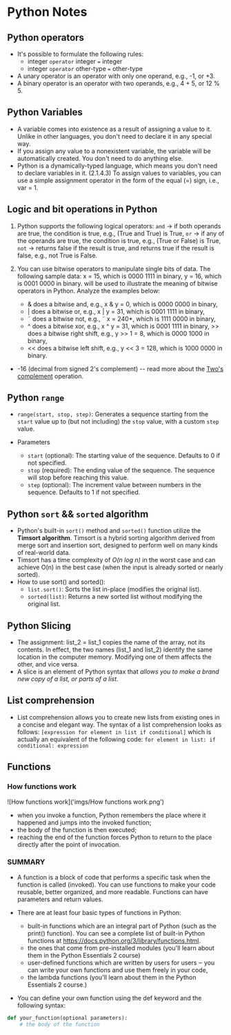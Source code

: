 # Python Notes

## Python operators

- It's possible to formulate the following rules:
  - integer `operator` integer `=` integer
  - integer `operator` other-type `=` other-type
- A unary operator is an operator with only one operand, e.g., -1, or +3.
- A binary operator is an operator with two operands, e.g., 4 + 5, or 12 % 5.

## Python Variables

- A variable comes into existence as a result of assigning a value to it.
  Unlike in other languages, you don't need to declare it in any special way.
- If you assign any value to a nonexistent variable,
  the variable will be automatically created. You don't need to do anything else.
- Python is a dynamically-typed language, which means you don't need to declare
  variables in it. (2.1.4.3) To assign values to variables, you can use a simple
  assignment operator in the form of the equal (=) sign, i.e., var = 1.

## Logic and bit operations in Python

1. Python supports the following logical operators:
   `and` → if both operands are true, the condition is true, e.g., (True and True) is True,
   `or` → if any of the operands are true, the condition is true, e.g., (True or False) is True,
   `not` → returns false if the result is true, and returns true if the result is false, e.g., not True is False.

2. You can use bitwise operators to manipulate single bits of data. The following sample data:
   x = 15, which is 0000 1111 in binary,
   y = 16, which is 0001 0000 in binary.
   will be used to illustrate the meaning of bitwise operators in Python. Analyze the examples below:
   - & does a bitwise and, e.g., x & y = 0, which is 0000 0000 in binary,
   - | does a bitwise or, e.g., x | y = 31, which is 0001 1111 in binary,
   - ˜ does a bitwise not, e.g., ˜ x = 240\*, which is 1111 0000 in binary,
   - ^ does a bitwise xor, e.g., x ^ y = 31, which is 0001 1111 in binary, >> does a bitwise right shift, e.g., y >> 1 = 8, which is 0000 1000 in binary,
   - << does a bitwise left shift, e.g., y << 3 = 128, which is 1000 0000 in binary.

- -16 (decimal from signed 2's complement) -- read more about the [Two's complement](https://en.wikipedia.org/wiki/Two%27s_complement) operation.

## Python `range`

- `range(start, stop, step)`: Generates a sequence starting from the `start` value up to (but not including) the `stop` value, with a custom `step` value.
- Parameters

  - `start` (optional): The starting value of the sequence. Defaults to 0 if not specified.
  - `stop` (required): The ending value of the sequence. The sequence will stop before reaching this value.
  - `step` (optional): The increment value between numbers in the sequence. Defaults to 1 if not specified.

## Python `sort` && `sorted` algorithm

- Python's built-in `sort()` method and `sorted()` function utilize the **Timsort algorithm**. Timsort is a hybrid sorting algorithm derived from merge sort and insertion sort, designed to perform well on many kinds of real-world data.
- Timsort has a time complexity of _O(n log n)_ in the worst case and can achieve O(n) in the best case (when the input is already sorted or nearly sorted).
- How to use sort() and sorted():
  - `list.sort()`: Sorts the list in-place (modifies the original list).
  - `sorted(list)`: Returns a new sorted list without modifying the original list.

## Python Slicing

- The assignment: list_2 = list_1 copies the name of the array, not its contents. In effect, the two names (list_1 and list_2) identify the same location in the computer memory. Modifying one of them affects the other, and vice versa.
- A slice is an element of Python syntax that _allows you to make a brand new copy of a list, or parts of a list_.

## List comprehension

- List comprehension allows you to create new lists from existing ones in a concise and elegant way. The syntax of a list comprehension looks as follows:
  `[expression for element in list if conditional]`
  which is actually an equivalent of the following code:
  `for element in list:
if conditional:
    expression`

## Functions

### How functions work

![How functions work]('imgs/How functions work.png')

- when you invoke a function, Python remembers the place where it happened and jumps into the invoked function;
- the body of the function is then executed;
- reaching the end of the function forces Python to return to the place directly after the point of invocation.

### SUMMARY

- A function is a block of code that performs a specific task when the function is called (invoked). You can use functions to make your code reusable, better organized, and more readable. Functions can have parameters and return values.

- There are at least four basic types of functions in Python:
  - built-in functions which are an integral part of Python (such as the print() function). You can see a complete list of built-in Python functions at <https://docs.python.org/3/library/functions.html>.
  - the ones that come from pre-installed modules (you'll learn about them in the Python Essentials 2 course)
  - user-defined functions which are written by users for users ‒ you can write your own functions and use them freely in your code,
  - the lambda functions (you'll learn about them in the Python Essentials 2 course.)
- You can define your own function using the def keyword and the following syntax:

```python
def your_function(optional parameters):
    # the body of the function
```
